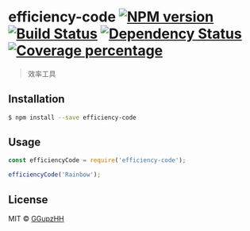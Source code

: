 # efficiency-code [![NPM version][npm-image]][npm-url] [![Build Status][travis-image]][travis-url] [![Dependency Status][daviddm-image]][daviddm-url] [![Coverage percentage][coveralls-image]][coveralls-url]
> 效率工具

## Installation

```sh
$ npm install --save efficiency-code
```

## Usage

```js
const efficiencyCode = require('efficiency-code');

efficiencyCode('Rainbow');
```
## License

MIT © [GGupzHH]()


[npm-image]: https://badge.fury.io/js/efficiency-code.svg
[npm-url]: https://npmjs.org/package/efficiency-code
[travis-image]: https://travis-ci.com/GGupzHH/efficiency-code.svg?branch=master
[travis-url]: https://travis-ci.com/GGupzHH/efficiency-code
[daviddm-image]: https://david-dm.org/GGupzHH/efficiency-code.svg?theme=shields.io
[daviddm-url]: https://david-dm.org/GGupzHH/efficiency-code
[coveralls-image]: https://coveralls.io/repos/GGupzHH/efficiency-code/badge.svg
[coveralls-url]: https://coveralls.io/r/GGupzHH/efficiency-code
